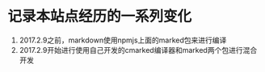 # 记录本站点经历的一系列变化

1. 2017.2.9之前，markdown使用npmjs上面的marked包来进行编译
2. 2017.2.9开始进行使用自己开发的cmarked编译器和marked两个包进行混合开发 